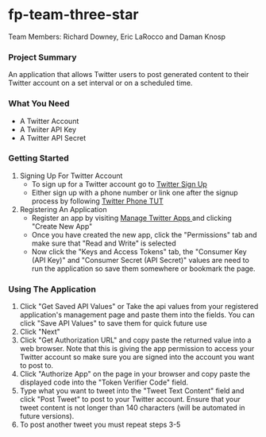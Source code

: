# fp-team-three-star
Team Members: Richard Downey, Eric LaRocco and Daman Knosp

<h3>Project Summary</h3>
  <p>An application that allows Twitter users to post generated content to their Twitter account on a set interval or on
    a scheduled time. 
  </p>

<h3>What You Need</h3>
  <ul>
    <li>A Twitter Account</li>
    <li>A Twiiter API Key</li>
    <li>A Twitter API Secret</li>
  </ul>
  
<h3>Getting Started</h3>
  <ol>
    <li>
      Signing Up For Twitter Account 
      <ul>
        <li>
          To sign up for a Twitter account go to <a href="https://twitter.com/signup" target="blank"> Twitter Sign Up </a> 
        </li> 
        <li> 
          Either sign up with a phone number or link one after the signup process by following 
            <a href="https://support.twitter.com/articles/110250" target="blank"> Twitter Phone TUT </a> 
        </li>
      </ul>
    </li>
    <li>
      Registering An Application 
      <ul>
        <li>
          Register an app by visiting <a href="https://apps.twitter.com/" target="blank"> Manage Twitter Apps </a>
          and clicking "Create New App"
        </li>
        <li>
          Once you have created the new app, click the "Permissions" tab and make sure that "Read and Write" is selected
        </li>
        <li>
          Now click the "Keys and Access Tokens" tab, the "Consumer Key (API Key)" and "Consumer Secret (API Secret)" values
           are need to run the application so save them somewhere or bookmark the page.
        </li>
      </ul>
    </li>
  </ol>
  
  <h3>Using The Application</h3>
  <ol>
  <li>Click "Get Saved API Values" or Take the api values from your registered application's management page and paste them into
    the fields. You can click "Save API Values" to save them for quick future use
  </li>
  <li>Click "Next"</li>
  <li>Click "Get Authorization URL" and copy paste the returned value into a web browser. Note that this is giving the app 
    permission to access your Twitter account so make sure you are signed into the account you want to post to.
  </li>
  <li>
    Click "Authorize App" on the page in your browser and copy paste the displayed code into the "Token Verifier Code" field.
  </li>
  <li>
    Type what you want to tweet into the "Tweet Text Content" field and click "Post Tweet" to post to your Twitter account.
    Ensure that your tweet content is not longer than 140 characters (will be automated in future versions).
  </li>
  <li>
    To post another tweet you must repeat steps 3-5
  </li>
  </ol>
